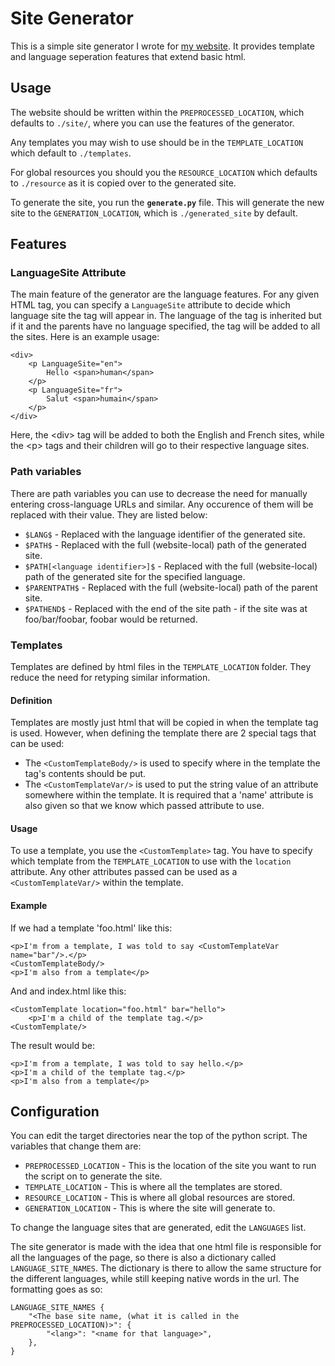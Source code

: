 # Site Generator

This is a simple site generator I wrote for [my website](https://antonipostola.xyz).
It provides template and language seperation features that extend basic html.

## Usage

The website should be written within the `PREPROCESSED_LOCATION`, which defaults to `./site/`, where you can use the features of the generator.

Any templates you may wish to use should be in the `TEMPLATE_LOCATION` which default to `./templates`.

For global resources you should you the `RESOURCE_LOCATION` which defaults to `./resource` as it is copied over to the generated site.

To generate the site, you run the **`generate.py`** file. This will generate the new site to the `GENERATION_LOCATION`, which is `./generated_site` by default.

## Features

### LanguageSite Attribute
The main feature of the generator are the language features. For any given HTML tag, you can specify a `LanguageSite` attribute to decide which language site the tag will appear in. The language of the tag is inherited but if it and the parents have no language specified, the tag will be added to all the sites. Here is an example usage:
```
<div>
    <p LanguageSite="en"> 
        Hello <span>human</span>
    </p>
    <p LanguageSite="fr"> 
        Salut <span>humain</span>
    </p>
</div>
```
Here, the \<div\> tag will be added to both the English and French sites, while the \<p\> tags and their children will go to their respective language sites.

### Path variables
There are path variables you can use to decrease the need for manually entering cross-language URLs and similar. Any occurence of them will be replaced with their value. They are listed below:
- `$LANG$` - Replaced with the language identifier of the generated site.
- `$PATH$` - Replaced with the full (website-local) path of the generated site.
- `$PATH[<language identifier>]$` - Replaced with the full (website-local) path of the generated site for the specified language.
- `$PARENTPATH$` - Replaced with the full (website-local) path of the parent site.
- `$PATHEND$` - Replaced with the end of the site path - if the site was at foo/bar/foobar, foobar would be returned.

### Templates
Templates are defined by html files in the `TEMPLATE_LOCATION` folder. They reduce the need for retyping similar information.
#### Definition
Templates are mostly just html that will be copied in when the template tag is used. However, when defining the template there are 2 special tags that can be used:
- The `<CustomTemplateBody/>` is used to specify where in the template the tag's contents should be put.
- The `<CustomTemplateVar/>` is used to put the string value of an attribute somewhere within the template. It is required that a 'name' attribute is also given so that we know which passed attribute to use.
#### Usage
To use a template, you use the `<CustomTemplate>` tag. You have to specify which template from the `TEMPLATE_LOCATION` to use with the `location` attribute. Any other attributes passed can be used as a `<CustomTemplateVar/>` within the template.
#### Example
If we had a template 'foo.html' like this:
```
<p>I'm from a template, I was told to say <CustomTemplateVar name="bar"/>.</p>
<CustomTemplateBody/>
<p>I'm also from a template</p>
```
And and index.html like this:
```
<CustomTemplate location="foo.html" bar="hello">
    <p>I'm a child of the template tag.</p>
<CustomTemplate/>
```
The result would be:
```
<p>I'm from a template, I was told to say hello.</p>
<p>I'm a child of the template tag.</p>
<p>I'm also from a template</p>
```

## Configuration

You can edit the target directories near the top of the python script. The variables that change them are: 
- `PREPROCESSED_LOCATION` - This is the location of the site you want to run the script on to generate the site.
- `TEMPLATE_LOCATION` - This is where all the templates are stored.
- `RESOURCE_LOCATION` - This is where all global resources are stored.
- `GENERATION_LOCATION` - This is where the site will generate to.

To change the language sites that are generated, edit the `LANGUAGES` list.

The site generator is made with the idea that one html file is responsible for all the languages of the page, so there is also a dictionary called `LANGUAGE_SITE_NAMES`. The dictionary is there to allow the same structure for the different languages, while still keeping native words in the url. The formatting goes as so:
```
LANGUAGE_SITE_NAMES {
    "<The base site name, (what it is called in the PREPROCESSED_LOCATION)>": {
        "<lang>": "<name for that language>",
    },
}
```
